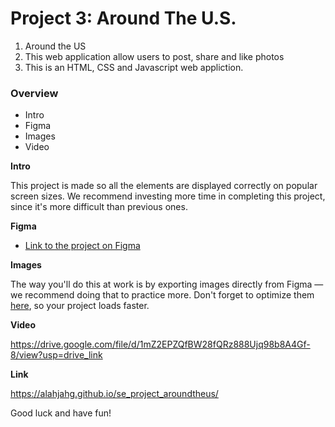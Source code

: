 # Project 3: Around The U.S.

1. Around the US
2. This web application allow users to post, share and like photos
3. This is an HTML, CSS and Javascript web appliction.

### Overview

- Intro
- Figma
- Images
- Video

**Intro**

This project is made so all the elements are displayed correctly on popular screen sizes. We recommend investing more time in completing this project, since it's more difficult than previous ones.

**Figma**

- [Link to the project on Figma](https://www.figma.com/file/ii4xxsJ0ghevUOcssTlHZv/Sprint-3%3A-Around-the-US?node-id=0%3A1)

**Images**

The way you'll do this at work is by exporting images directly from Figma — we recommend doing that to practice more. Don't forget to optimize them [here](https://tinypng.com/), so your project loads faster.

**Video**

https://drive.google.com/file/d/1mZ2EPZQfBW28fQRz888Ujq98b8A4Gf-8/view?usp=drive_link

**Link**

https://alahjahg.github.io/se_project_aroundtheus/

Good luck and have fun!
